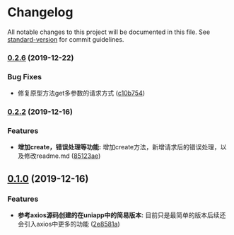 # Changelog

All notable changes to this project will be documented in this file. See [standard-version](https://github.com/conventional-changelog/standard-version) for commit guidelines.

### [0.2.6](https://github.com/hansu123/han-uni-axios/compare/v0.2.5...v0.2.6) (2019-12-22)


### Bug Fixes

* 修复原型方法get多参数的请求方式 ([c10b754](https://github.com/hansu123/han-uni-axios/commit/c10b7546bdfc6567b6a91ce333a9f01c5a424136))

### [0.2.2](https://github.com/hansu123/han-uni-axios/compare/v0.2.1...v0.2.2) (2019-12-16)


### Features

* **增加create，错误处理等功能:** 增加create方法，新增请求后的错误处理，以及修改readme.md ([85123ae](https://github.com/hansu123/han-uni-axios/commit/85123ae5ca33d346f01cf507421afb6df11dc442))

## [0.1.0](https://github.com/hansu123/han-uni-axios/compare/v0.0.11...v0.1.0) (2019-12-16)


### Features

* **参考axios源码创建的在uniapp中的简易版本:** 目前只是最简单的版本后续还会引入axios中更多的功能 ([2e8581a](https://github.com/hansu123/han-uni-axios/commit/2e8581add2978f1d8ea78bdda3d47a519671685b))
